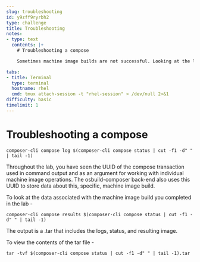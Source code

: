 ```yaml
---
slug: troubleshooting
id: y9zff9ryrbh2
type: challenge
title: Troubleshooting
notes:
- type: text
  contents: |+
    # Troubleshooting a compose

    Sometimes machine image builds are not successful. Looking at the logs of the build may be useful when troubleshooting.

tabs:
- title: Terminal
  type: terminal
  hostname: rhel
  cmd: tmux attach-session -t "rhel-session" > /dev/null 2>&1
difficulty: basic
timelimit: 1
---
```

# Troubleshooting a compose

```
composer-cli compose log $(composer-cli compose status | cut -f1 -d" " | tail -1)
```

Throughout the lab, you have seen the UUID of the compose transaction used in
command output and as an argument for working with individual machine image
operations.  The osbuild-composer back-end also uses this UUID to store data about
this, specific, machine image build.

To look at the data associated with the machine image build you completed in the lab -

```
composer-cli compose results $(composer-cli compose status | cut -f1 -d" " | tail -1)
```

The output is a .tar that includes the logs, status, and resulting image.

To view the contents of the tar file -

```
tar -tvf $(composer-cli compose status | cut -f1 -d" " | tail -1).tar
```

